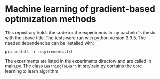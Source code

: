 # Machine learning of gradient-based optimization methods

This repository holds the code for the experiments in my bachelor's thesis with the above title.
The tests were run with python version 3.9.5.
The needed dependencies can be installed with:

```
pip install -r requirements.txt
```

The experiments are listed in the experiments directory and are called in main.py. 
The class `LearningToLearn` in src/train.py contains the core learning to learn algorithm. 
